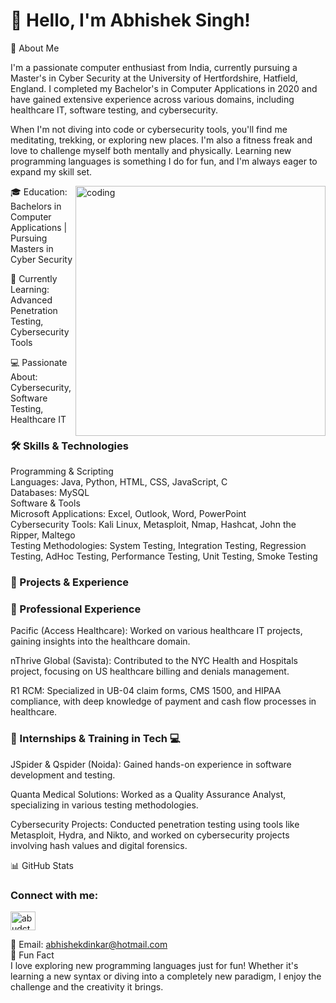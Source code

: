 <h1 align = "centre"> 👋 Hello, I'm Abhishek Singh!</h1>

🌟 About Me

I'm a passionate computer enthusiast from India, currently pursuing a Master's in Cyber Security at the University of Hertfordshire, Hatfield, England. I completed my Bachelor's in Computer Applications in 2020 and have gained extensive experience across various domains, including healthcare IT, software testing, and cybersecurity.

When I'm not diving into code or cybersecurity tools, you'll find me meditating, trekking, or exploring new places. I'm also a fitness freak and love to challenge myself both mentally and physically. Learning new programming languages is something I do for fun, and I'm always eager to expand my skill set.

<img align = "right" alt = "coding" width = "400" src = "https://camo.githubusercontent.com/88adc7c88c9d3dba7479020846ed35d13410e3707c7f149e1c6140cc6beaef9a/68747470733a2f2f70687973696373677572756b756c2e66696c65732e776f726470726573732e636f6d2f323031392f30322f6368617261637465722d312e676966"> 

 🎓 Education: Bachelors in Computer Applications | Pursuing Masters in Cyber Security
 
 🌱 Currently Learning: Advanced Penetration Testing, Cybersecurity Tools 

 💻 Passionate About: Cybersecurity, Software Testing, Healthcare IT

<h3 align = "left"> 🛠 Skills & Technologies </h3>

Programming & Scripting <br>
Languages: Java, Python, HTML, CSS, JavaScript, C <br>
Databases: MySQL <br>
Software & Tools <br>
Microsoft Applications: Excel, Outlook, Word, PowerPoint <br>
Cybersecurity Tools: Kali Linux, Metasploit, Nmap, Hashcat, John the Ripper, Maltego <br>
Testing Methodologies: System Testing, Integration Testing, Regression Testing, AdHoc Testing, Performance Testing, Unit Testing, Smoke Testing <br>

<h3 align = "left"> 🚀 Projects & Experience </h3>

<h3 align = "left"> 🔹 Professional Experience </h3>

Pacific (Access Healthcare): Worked on various healthcare IT projects, gaining insights into the healthcare domain.

nThrive Global (Savista): Contributed to the NYC Health and Hospitals project, focusing on US healthcare billing and denials management.

R1 RCM: Specialized in UB-04 claim forms, CMS 1500, and HIPAA compliance, with deep knowledge of payment and cash flow processes in healthcare.

<h3 align = "left"> 🔹 Internships & Training in Tech 💻  </h3>

JSpider & Qspider (Noida): Gained hands-on experience in software development and testing.

Quanta Medical Solutions: Worked as a Quality Assurance Analyst, specializing in various testing methodologies.

Cybersecurity Projects: Conducted penetration testing using tools like Metasploit, Hydra, and Nikto, and worked on cybersecurity projects involving hash values and digital forensics.

📊 GitHub Stats

<h3 align="left">Connect with me:</h3>
<p align="left">
<a href="https://instagram.com/abudctedbyspirits" target="blank"><img align="center" src="https://raw.githubusercontent.com/rahuldkjain/github-profile-readme-generator/master/src/images/icons/Social/instagram.svg" alt="abudctedbyspirits" height="30" width="40" /></a>
</p>


📧 Email: abhishekdinkar@hotmail.com <br>
🎉 Fun Fact <br>
I love exploring new programming languages just for fun! Whether it's learning a new syntax or diving into a completely new paradigm, I enjoy the challenge and the creativity it brings.
